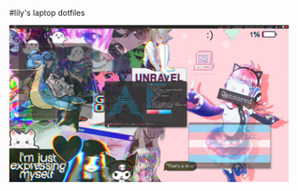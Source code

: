 #lily's laptop dotfiles

![screenshot](/Pictures/Screenshots/2022-05/Screenshot-20220525-152701.png)
